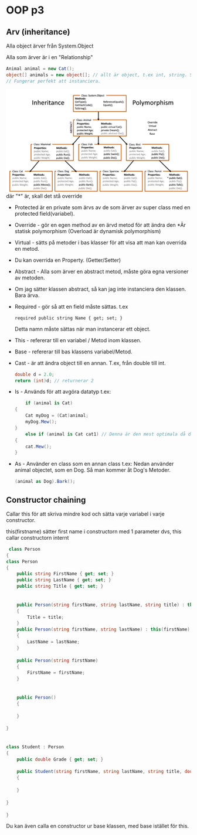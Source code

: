 # OOP p3

## Arv (inheritance)
Alla object ärver från System.Object

Alla som ärver är i en "Relationship"
```C#
Animal animal = new Cat();
object[] animals = new object[]; // allt är object, t.ex int, string. Så detta kan även läggas in i denna arrayn.
// Fungerar perfekt att instanciera.
```

![OOP](OOPp3.png)
där "*" är, skall det stå override

* Protected är en private som ärvs av de som ärver av super class med en protected field(variabel).

* Override - gör en egen method av en ärvd metod för att ändra den
    *Är statisk polymorphism
    (Overload är dynamisk polymorphism)

* Virtual - sätts på metoder i bas klasser för att visa att man kan overrida en metod.


* Du kan overrida en Property. (Getter/Setter)

* Abstract - Alla som ärver en abstract metod, måste göra egna versioner av metoden. 
* Om jag sätter klassen abstract, så kan jag inte instanciera den klassen. Bara ärva.

* Required - gör så att en field måste sättas. t.ex
    ```
    required public string Name { get; set; }
    ```
    Detta namn måste sättas när man instancerar ett object.


* This - refererar till en variabel / Metod inom klassen.

* Base - refererar till bas klassens variabel/Metod.

* Cast - är att ändra object till en annan. T.ex, från double till int.
    ```C#
    double d = 2.0;
    return (int)d; // returnerar 2
    ```
* Is - Används för att avgöra datatyp t.ex:
    ```C#
        if (animal is Cat)
    {
        Cat myDog = (Cat)animal;
        myDog.Mew();
    }
        else if (animal is Cat cat1) // Denna är den mest optimala då den är kortare 
    {
        cat.Mew();
    }
    ```

* As - Använder en class som en annan class t.ex: Nedan använder animal objectet, som en Dog. Så man kommer åt Dog's Metoder.
    ```C#
    (animal as Dog).Bark();
    ```


## Constructor chaining
Callar this för att skriva mindre kod och sätta varje variabel i varje constructor.

this(firstname)
sätter first name i constructorn med 1 parameter
dvs, this callar constructorn internt


```C#
 class Person
{
class Person
{
    public string FirstName { get; set; }
    public string LastName { get; set; }
    public string Title { get; set; }


    public Person(string firstName, string lastName, string title) : this(firstName, lastName)
    {
        Title = title;
    }
    public Person(string firstName, string lastName) : this(firstName)
    {
        LastName = lastName;
    }

    public Person(string firstName)
    {
        FirstName = firstName;
    }

    
    public Person()
    {

    }
    
}


class Student : Person
{
    public double Grade { get; set; }

    public Student(string firstName, string lastName, string title, double grade) : base(firstName,lastName,title)
    {

    }

}

}
```

Du kan även calla en constructor ur base klassen, med base istället för this.

